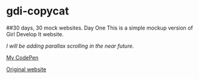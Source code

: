 # gdi-copycat

##30 days, 30 mock websites. Day One
This is a simple mockup version of Girl Develop It website. 


*I will be adding parallax scrolling in the near future.*

[My CodePen](http://codepen.io/morgan-ashley/pen/BzRyvE)

[Original website]( https://www.girldevelopit.com)
